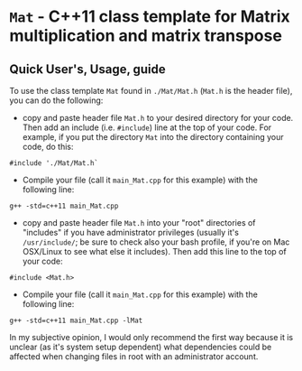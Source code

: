 # `Mat` - C++11 class template for Matrix multiplication and matrix transpose

## Quick User's, Usage, guide

To use the class template `Mat` found in `./Mat/Mat.h` (`Mat.h` is the header file), you can do the following:
* copy and paste header file `Mat.h` to your desired directory for your code.  Then add an include (i.e. `#include`) line at the top of your code.  For example, if you put the directory `Mat` into the directory containing your code, do this:
```
#include './Mat/Mat.h`
```
   - Compile your file (call it `main_Mat.cpp` for this example) with the following line:
   
```
g++ -std=c++11 main_Mat.cpp
```
* copy and paste header file `Mat.h` into your "root" directories of "includes" if you have administrator privileges (usually it's `/usr/include/`; be sure to check also your bash profile, if you're on Mac OSX/Linux to see what else it includes).  Then add this line to the top of your code:
```
#include <Mat.h>
```
   - Compile your file (call it `main_Mat.cpp` for this example) with the following line:
```
g++ -std=c++11 main_Mat.cpp -lMat
```

In my subjective opinion, I would only recommend the first way because it is unclear (as it's system setup dependent) what dependencies could be affected when changing files in root with an administrator account.

